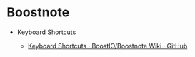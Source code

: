 # Boostnote

- Keyboard Shortcuts

  - [Keyboard Shortcuts · BoostIO/Boostnote Wiki · GitHub](https://github.com/BoostIO/Boostnote/wiki/Keyboard-Shortcuts)
